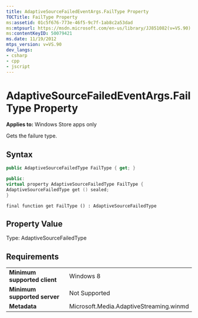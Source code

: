 ```yaml
---
title: AdaptiveSourceFailedEventArgs.FailType Property
TOCTitle: FailType Property
ms:assetid: 01c5f676-773e-46f5-9c7f-1ab8c2a53dad
ms:mtpsurl: https://msdn.microsoft.com/en-us/library/JJ851082(v=VS.90)
ms:contentKeyID: 50079421
ms.date: 11/19/2012
mtps_version: v=VS.90
dev_langs:
- csharp
- cpp
- jscript
---
```


# AdaptiveSourceFailedEventArgs.FailType Property

**Applies to:** Windows Store apps only

Gets the failure type.

## Syntax

```csharp
public AdaptiveSourceFailedType FailType { get; }
```

```cpp
public:
virtual property AdaptiveSourceFailedType FailType {
AdaptiveSourceFailedType get () sealed;
}
```

```jscript
final function get FailType () : AdaptiveSourceFailedType
```

## Property Value

Type: AdaptiveSourceFailedType

## Requirements

|||
|--- |--- |
|**Minimum supported client**|Windows 8|
|**Minimum supported server**|Not Supported|
|**Metadata**|Microsoft.Media.AdaptiveStreaming.winmd|

